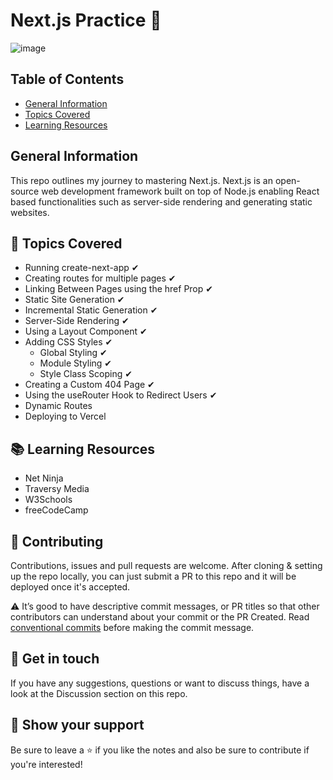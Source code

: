 # Next.js Practice 💭

![image](https://user-images.githubusercontent.com/55777067/168449057-0c777707-8d69-4104-bbae-7d91db356476.png)

## Table of Contents
* [General Information](#general-info)
* [Topics Covered](#topics-covered)
* [Learning Resources](#resources)


## General Information
This repo outlines my journey to mastering Next.js. Next.js is an open-source web development framework built on top of Node.js enabling React based functionalities such as server-side rendering and generating static websites.


## 📌 Topics Covered

- Running create-next-app ✔
- Creating routes for multiple pages ✔
- Linking Between Pages using the href Prop ✔
- Static Site Generation ✔
- Incremental Static Generation ✔
- Server-Side Rendering ✔
- Using a Layout Component ✔
- Adding CSS Styles ✔
  - Global Styling ✔
  - Module Styling ✔
  - Style Class Scoping ✔
 - Creating a Custom 404 Page ✔
-  Using the useRouter Hook to Redirect Users ✔
- Dynamic Routes
- Deploying to Vercel


## 📚 Learning Resources

- Net Ninja 
- Traversy Media
- W3Schools
- freeCodeCamp

## 🤝 Contributing

Contributions, issues and pull requests are welcome. After cloning & setting up the repo locally, you can just submit a PR to this repo and it will be deployed once it's accepted.


⚠️ It’s good to have descriptive commit messages, or PR titles so that other contributors can understand about your commit or the PR Created. Read [conventional commits](https://www.conventionalcommits.org/en/v1.0.0-beta.3/) before making the commit message.


## 💬 Get in touch

If you have any suggestions, questions or want to discuss things, have a look at the Discussion section on this repo.


## 🙌 Show your support

Be sure to leave a ⭐️ if you like the notes and also be sure to contribute if you're interested!
